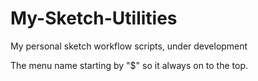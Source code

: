 # My-Sketch-Utilities
My personal sketch workflow scripts, under development

The menu name starting by "$" so it always on to the top.

